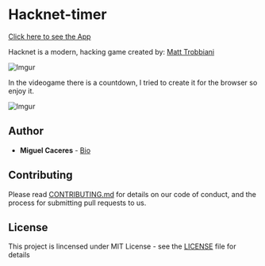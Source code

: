 # Hacknet-timer

[Click here to see the App](https://foxneo.github.io/hacknet-timer/src/html/app.html)

Hacknet is a modern, hacking game created by: [Matt Trobbiani](http://www.hacknet-os.com/)

![Imgur](https://i.imgur.com/TWuegYm.png)

In the videogame there is a countdown, I tried to create it for the browser so enjoy it.

![Imgur](https://i.imgur.com/n4T0y4u.png)

## Author

* **Miguel Caceres** - [Bio](https://github.com/foxneo)

## Contributing
Please read [CONTRIBUTING.md](CONTRIBUTING.md) for details on our code of conduct, and the process for submitting pull requests to us.

## License
This project is lincensed under MIT License - see the [LICENSE](LICENSE) file for details